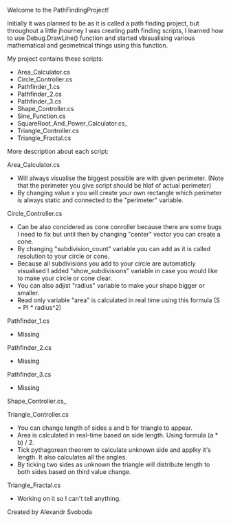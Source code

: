Welcome to the PathFindingProject!

Initially it was planned to be as it is called a path finding project, but throughout a little jhourney I was creating path finding scripts, I learned how to use Debug.DrawLine() function and started vbisualising various mathematical and geometrical things using this function.


My project contains these scripts:
- Area_Calculator.cs
- Circle_Controller.cs
- Pathfinder_1.cs
- Pathfinder_2.cs
- Pathfinder_3.cs
- Shape_Controller.cs
- Sine_Function.cs
- SquareRoot_And_Power_Calculator.cs_
- Triangle_Controller.cs
- Triangle_Fractal.cs


More description about each script:

Area_Calculator.cs
- Will always visualise the biggest possible are with given perimeter. (Note that the perimeter you give script should be hlaf of actual perimeter)
- By changing value x you will create your own rectangle which perimeter is always static and connected to the "perimeter" variable.

Circle_Controller.cs
- Can be also concidered as cone conroller because there are some bugs I need to fix but until then by changing "center" vector you can create a cone.
- By changing "subdivision_count" variable you can add as it is called resolution to your circle or cone.
- Because all subdivisions you add to your circle are automaticly visualised I added "show_subdivisions" variable in case you would like to make your circle or cone clear.
- You can also adjist "radius" variable to make your shape bigger or smaller.
- Read only variable "area" is calculated in real time using this formula (S = PI * radius^2)

Pathfinder_1.cs
- Missing

Pathfinder_2.cs
- Missing

Pathfinder_3.cs
- Missing

Shape_Controller.cs_

Triangle_Controller.cs
- You can change length of sides a and b for triangle to appear. 
- Area is calculated in real-time based on side length. Using formula (a * b) / 2.
- Tick pythagorean theorem to calculate unknown side and applky it's length. It also calculates all the angles.
- By ticking two sides as unknown the triangle will distribute length to both sides based on third value change.

Triangle_Fractal.cs
- Working on it so I can't tell anything.

Created by Alexandr Svoboda
